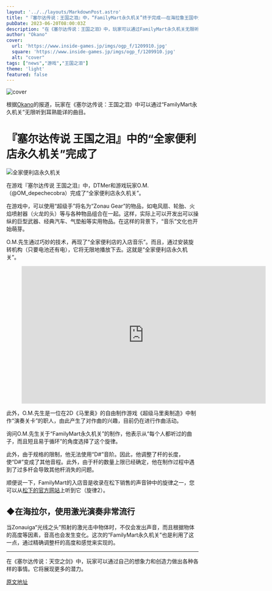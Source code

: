 ```yaml
---
layout: '../../layouts/MarkdownPost.astro'
title: "『塞尔达传说：王国之泪』中，“FamilyMart永久机关”终于完成——在海拉鲁王国中无限听到耳熟能详的曲目"
pubDate: 2023-06-20T08:00:03Z
description: "在《塞尔达传说：王国之泪》中，玩家可以通过FamilyMart永久机关无限听到耳熟能详的曲目。"
author: "Okano"
cover:
  url: 'https://www.inside-games.jp/imgs/ogp_f/1209910.jpg'
  square: 'https://www.inside-games.jp/imgs/ogp_f/1209910.jpg'
  alt: "cover"
tags: ["news","游戏","王国之泪"]
theme: 'light'
featured: false
---
```


![cover](https://www.inside-games.jp/imgs/ogp_f/1209910.jpg)

根据<a href="/author/10272/recent/Okano">Okano</a>的报道，玩家在《塞尔达传说：王国之泪》中可以通过“FamilyMart永久机关”无限听到耳熟能详的曲目。

# 『塞尔达传说 王国之泪』中的“全家便利店永久机关”完成了

![全家便利店永久机关](https://www.inside-games.jp/imgs/zoom/1209908.jpg)

在游戏『塞尔达传说 王国之泪』中，DTMer和游戏玩家O.M.（@OM_depechecobra）完成了“全家便利店永久机关”。

在游戏中，可以使用“超级手”将名为“Zonau Gear”的物品，如电风扇、轮胎、火焰喷射器（火龙的头）等与各种物品组合在一起。这样，实际上可以开发出可以操纵的巨型武器、经典汽车、气垫船等实用物品。在这样的背景下，“音乐”文化也开始萌芽。

O.M.先生通过巧妙的技术，再现了“全家便利店的入店音乐”。而且，通过安装旋转机构（只要电池还有电），它将无限地播放下去。这就是“全家便利店永久机关”。
<p><figure class="ctms-editor-youtube"><iframe src="https://www.youtube.com/embed/AVGgAr13v8c?rel=0" width="640" height="360" max-width="100%" frameborder="0" allow="accelerometer; autoplay; encrypted-media; gyroscope; picture-in-picture" allowfullscreen=""></iframe></figure></p>

<p>此外，O.M.先生是一位在2D《马里奥》的自由制作游戏《超级马里奥制造》中制作“演奏关卡”的职人，由此产生了对作曲的兴趣，目前仍在进行作曲活动。</p>

<p>询问O.M.先生关于“FamilyMart永久机关”的制作，他表示从“每个人都听过的曲子，而且短且易于循环”的角度选择了这个旋律。</p>

<p>此外，由于规格的限制，他无法使用“D#”音阶。因此，他调整了杆的长度，使“D#”变成了其他音程。此外，由于杆的数量上限已经确定，他在制作过程中遇到了过多杆会导致其他杆消失的问题。</p>

<p>顺便说一下，FamilyMart的入店音是收录在松下销售的声音钟中的旋律之一，您可以从<a target="_blank" rel="noopener noreferrer nofollow" href="https://www2.panasonic.biz/jp/densetsu/ha/signal/chime/products03.html">松下的官方网站</a>上听到它（旋律2）。</p>

<h2>◆在海拉尔，使用激光演奏非常流行</h2>

<p>当Zonauiga“光线之头”照射的激光击中物体时，不仅会发出声音，而且根据物体的高度等因素，音高也会发生变化。这次的“FamilyMart永久机关”也是利用了这一点，通过精确调整杆的高度和感觉来实现的。</p>

<hr>

<p>在《塞尔达传说：天空之剑》中，玩家可以通过自己的想象力和创造力做出各种各样的事情。它将展现更多的潜力。</p>

  [原文地址](https://www.inside-games.jp/article/2023/06/20/146673.html)
